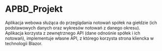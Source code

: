 # APBD_Projekt
Aplikacja webowa służąca do przeglądania notowań spółek na giełdzie (ich podstawowych danych oraz wykresów notowań z danego okresu). 
Aplikacja korzysta z zewnętrznego API (dane odnośnie spółek i ich notowań), implementuje własne API, z którego korzysta strona kliencka w technologii Blazor.
